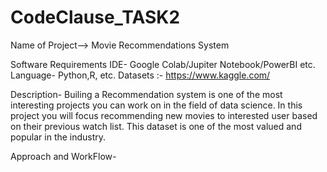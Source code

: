 # CodeClause_TASK2

Name of Project--> Movie Recommendations System 

Software Requirements
IDE- Google Colab/Jupiter Notebook/PowerBI etc.
Language- Python,R, etc.
Datasets :- https://www.kaggle.com/

Description- Builing a Recommendation  system is one of the most interesting projects you can work on in the field of data science. In this project you will focus recommending new movies to interested user based on their previous watch list. This dataset is one of the most valued and popular in the industry. 

Approach and WorkFlow-

